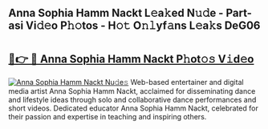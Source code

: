 ## Anna Sophia Hamm Nackt L𝚎a𝚔ed N𝚞𝚍e - Part-asi Vi𝚍𝚎o P𝚑𝚘tos - H𝚘𝚝 O𝚗𝚕yf𝚊ns L𝚎a𝚔s DeG06

# <h2><a href="http://kfanqu1.oniu.top/?m=Anna+Sophia+Hamm+Nackt">🔗👉 🔴 Anna Sophia Hamm Nackt P𝚑ot𝚘𝚜 V𝚒d𝚎o</a></h2>

[![Anna Sophia Hamm Nackt Nu𝚍e𝚜](https://i.imgur.com/0qMVB7G.gif)](http://kfanqu1.oniu.top/?m=Anna+Sophia+Hamm+Nackt)
Web-based entertainer and digital media artist Anna Sophia Hamm Nackt, acclaimed for disseminating dance and lifestyle ideas through solo and collaborative dance performances and short videos. Dedicated educator Anna Sophia Hamm Nackt, celebrated for their passion and expertise in teaching and inspiring others.  

